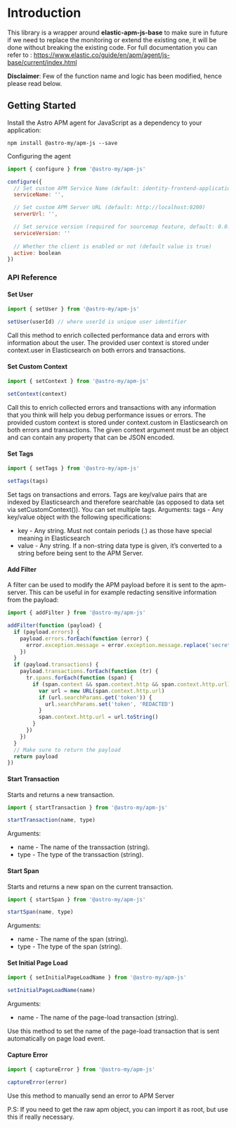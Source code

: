 # Introduction
This library is a wrapper around **elastic-apm-js-base** to make sure in future if we need to replace the monitoring or extend the existing one, it will be done without breaking the existing code. For full documentation you can refer to : https://www.elastic.co/guide/en/apm/agent/js-base/current/index.html

**Disclaimer**: Few of the function name and logic has been modified, hence please read below.

## Getting Started

Install the Astro APM agent for JavaScript as a dependency to your application:

```
npm install @astro-my/apm-js --save
```

Configuring the agent

```javascript
import { configure } from '@astro-my/apm-js'

configure({
  // Set custom APM Service Name (default: identity-frontend-application)
  serviceName: '',

  // Set custom APM Server URL (default: http://localhost:8200)
  serverUrl: '',

  // Set service version (required for sourcemap feature, default: 0.0.1)
  serviceVersion: ''
  
  // Whether the client is enabled or not (default value is true)
  active: boolean
})
```

### API Reference

#### Set User
```javascript
import { setUser } from '@astro-my/apm-js'

setUser(userId) // where userId is unique user identifier
```
Call this method to enrich collected performance data and errors with information about the user. 
The provided user context is stored under context.user in Elasticsearch on both errors and transactions.

#### Set Custom Context
```javascript
import { setContext } from '@astro-my/apm-js'

setContext(context)
```
Call this to enrich collected errors and transactions with any information that you think will help you debug performance issues or errors.
The provided custom context is stored under context.custom in Elasticsearch on both errors and transactions.
The given context argument must be an object and can contain any property that can be JSON encoded.

#### Set Tags
```javascript
import { setTags } from '@astro-my/apm-js'

setTags(tags)
```
Set tags on transactions and errors.
Tags are key/value pairs that are indexed by Elasticsearch and therefore searchable (as opposed to data set via setCustomContext()). You can set multiple tags.
Arguments: tags - Any key/value object with the following specifications:
- key - Any string. Must not contain periods (.) as those have special meaning in Elasticsearch
- value - Any string. If a non-string data type is given, it’s converted to a string before being sent to the APM Server.

#### Add Filter
A filter can be used to modify the APM payload before it is sent to the apm-server. This can be useful in for example redacting sensitive information from the payload:
```javascript
import { addFilter } from '@astro-my/apm-js'

addFilter(function (payload) {
  if (payload.errors) {
    payload.errors.forEach(function (error) {
      error.exception.message = error.exception.message.replace('secret', '[REDACTED]')
    })
  }
  if (payload.transactions) {
    payload.transactions.forEach(function (tr) {
      tr.spans.forEach(function (span) {
        if (span.context && span.context.http && span.context.http.url) {
          var url = new URL(span.context.http.url)
          if (url.searchParams.get('token')) {
            url.searchParams.set('token', 'REDACTED')
          }
          span.context.http.url = url.toString()
        }
      })
    })
  }
  // Make sure to return the payload
  return payload
})
```

#### Start Transaction
Starts and returns a new transaction.
```javascript
import { startTransaction } from '@astro-my/apm-js'

startTransaction(name, type)
```
Arguments:
- name - The name of the transsaction (string).
- type - The type of the transsaction (string).

#### Start Span
Starts and returns a new span on the current transaction.
```javascript
import { startSpan } from '@astro-my/apm-js'

startSpan(name, type)
```
Arguments:
- name - The name of the span (string).
- type - The type of the span (string).


#### Set Initial Page Load
```javascript
import { setInitialPageLoadName } from '@astro-my/apm-js'

setInitialPageLoadName(name)
```

Arguments:
- name - The name of the page-load transaction (string).

Use this method to set the name of the page-load transaction that is sent automatically on page load event.

#### Capture Error
```javascript
import { captureError } from '@astro-my/apm-js'

captureError(error)
```
Use this method to manually send an error to APM Server

P.S: If you need to get the raw apm object, you can import it as root, but use this if really necessary.
